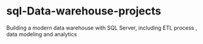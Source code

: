 # sql-Data-warehouse-projects
Building a modern data warehouse with SQL Server, including ETL process , data modeling  and analytics
